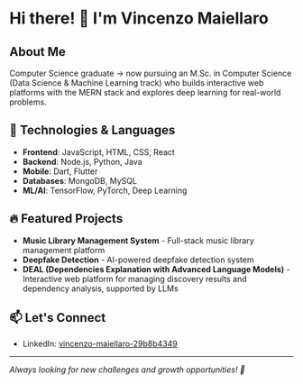 # Hi there! 👋 I'm Vincenzo Maiellaro

## About Me
Computer Science graduate → now pursuing an M.Sc. in Computer Science (Data Science & Machine Learning track) who builds interactive web platforms with the MERN stack and explores deep learning for real-world problems.

## 🚀 Technologies & Languages
- **Frontend**: JavaScript, HTML, CSS, React
- **Backend**: Node.js, Python, Java
- **Mobile**: Dart, Flutter
- **Databases**: MongoDB, MySQL
- **ML/AI**: TensorFlow, PyTorch, Deep Learning

## 🔥 Featured Projects
- **Music Library Management System** - Full-stack music library management platform
- **Deepfake Detection** - AI-powered deepfake detection system
- **DEAL (Dependencies Explanation with Advanced Language Models)** - Interactive web platform for managing discovery results and dependency analysis, supported by LLMs


## 📫 Let's Connect
- LinkedIn: [vincenzo-maiellaro-29b8b4349](https://linkedin.com/in/vincenzo-maiellaro-29b8b4349)

---
*Always looking for new challenges and growth opportunities! 🌱*
